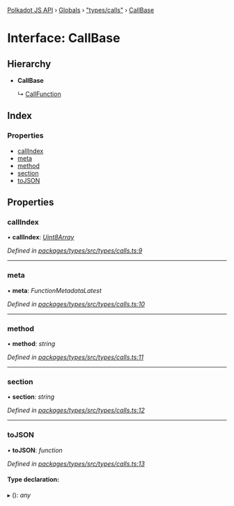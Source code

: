 [Polkadot JS API](../README.md) › [Globals](../globals.md) › ["types/calls"](../modules/_types_calls_.md) › [CallBase](_types_calls_.callbase.md)

# Interface: CallBase

## Hierarchy

* **CallBase**

  ↳ [CallFunction](_types_calls_.callfunction.md)

## Index

### Properties

* [callIndex](_types_calls_.callbase.md#callindex)
* [meta](_types_calls_.callbase.md#meta)
* [method](_types_calls_.callbase.md#method)
* [section](_types_calls_.callbase.md#section)
* [toJSON](_types_calls_.callbase.md#tojson)

## Properties

###  callIndex

• **callIndex**: *[Uint8Array](../classes/_codec_raw_.raw.md#static-uint8array)*

*Defined in [packages/types/src/types/calls.ts:9](https://github.com/polkadot-js/api/blob/af643401b/packages/types/src/types/calls.ts#L9)*

___

###  meta

• **meta**: *FunctionMetadataLatest*

*Defined in [packages/types/src/types/calls.ts:10](https://github.com/polkadot-js/api/blob/af643401b/packages/types/src/types/calls.ts#L10)*

___

###  method

• **method**: *string*

*Defined in [packages/types/src/types/calls.ts:11](https://github.com/polkadot-js/api/blob/af643401b/packages/types/src/types/calls.ts#L11)*

___

###  section

• **section**: *string*

*Defined in [packages/types/src/types/calls.ts:12](https://github.com/polkadot-js/api/blob/af643401b/packages/types/src/types/calls.ts#L12)*

___

###  toJSON

• **toJSON**: *function*

*Defined in [packages/types/src/types/calls.ts:13](https://github.com/polkadot-js/api/blob/af643401b/packages/types/src/types/calls.ts#L13)*

#### Type declaration:

▸ (): *any*
